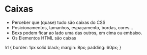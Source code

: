 # Caixas

* Perceber que (quase) tudo são caixas do CSS
* Posicionamentos, tamanhos, espaçamento, bordas, cores...
* Boxs podem ficar ao lado uma das outros, em cima ou embaixo.
* Os Elementos HTML são caixas

h1 {
  border: 1px solid black;
  margin: 8px;
  padding: 60px;
}